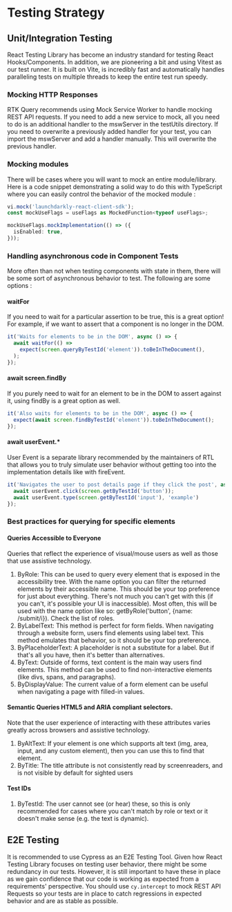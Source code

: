 # Testing Strategy

## Unit/Integration Testing

React Testing Library has become an industry standard for testing React Hooks/Components. In addition, we are pioneering a bit and using Vitest as our test runner. It is built on Vite, is incredibly fast and automatically handles paralleling tests on multiple threads to keep the entire test run speedy.

### Mocking HTTP Responses

RTK Query recommends using Mock Service Worker to handle mocking REST API requests. If you need to add a new service to mock, all you need to do is an additional handler to the mswServer in the testUtils directory. If you need to overwrite a previously added handler for your test, you can import the mswServer and add a handler manually. This will overwrite the previous handler.

### Mocking modules

There will be cases where you will want to mock an entire module/library. Here is a code snippet demonstrating a solid way to do this with TypeScript where you can easily control the behavior of the mocked module :

```ts
vi.mock('launchdarkly-react-client-sdk');
const mockUseFlags = useFlags as MockedFunction<typeof useFlags>;

mockUseFlags.mockImplementation(() => ({
  isEnabled: true,
}));
```

### Handling asynchronous code in Component Tests

More often than not when testing components with state in them, there will be some sort of asynchronous behavior to test. The following are some options :

#### waitFor

If you need to wait for a particular assertion to be true, this is a great option! For example, if we want to assert that a component is no longer in the DOM.

```ts
it('Waits for elements to be in the DOM', async () => {
  await waitFor(() =>
    expect(screen.queryByTestId('element')).toBeInTheDocument(),
  );
});
```

#### await screen.findBy

If you purely need to wait for an element to be in the DOM to assert against it, using findBy is a great option as well.

```ts
it('Also waits for elements to be in the DOM', async () => {
  expect(await screen.findByTestId('element')).toBeInTheDocument();
});
```


#### await userEvent.*

User Event is a separate library recommended by the maintainers of RTL that allows you to truly simulate user behavior without getting too into the implementation details like with fireEvent.

```ts
it('Navigates the user to post details page if they click the post', async () => {
  await userEvent.click(screen.getByTestId('button'));
  await userEvent.type(screen.getByTestId('input'), 'example')
});
```

### Best practices for querying for specific elements

#### Queries Accessible to Everyone

Queries that reflect the experience of visual/mouse users as well as those that use assistive technology.

1. ByRole: This can be used to query every element that is exposed in the accessibility tree. With the name option you can filter the returned elements by their accessible name. This should be your top preference for just about everything. There's not much you can't get with this (if you can't, it's possible your UI is inaccessible). Most often, this will be used with the name option like so: getByRole('button', {name: /submit/i}). Check the list of roles.
2. ByLabelText: This method is perfect for form fields. When navigating through a website form, users find elements using label text. This method emulates that behavior, so it should be your top preference.
3. ByPlaceholderText: A placeholder is not a substitute for a label. But if that's all you have, then it's better than alternatives.
4. ByText: Outside of forms, text content is the main way users find elements. This method can be used to find non-interactive elements (like divs, spans, and paragraphs).
5. ByDisplayValue: The current value of a form element can be useful when navigating a page with filled-in values.

#### Semantic Queries HTML5 and ARIA compliant selectors.

Note that the user experience of interacting with these attributes varies greatly across browsers and assistive technology.

1. ByAltText: If your element is one which supports alt text (img, area, input, and any custom element), then you can use this to find that element.
2. ByTitle: The title attribute is not consistently read by screenreaders, and is not visible by default for sighted users

#### Test IDs
1. ByTestId: The user cannot see (or hear) these, so this is only recommended for cases where you can't match by role or text or it doesn't make sense (e.g. the text is dynamic).

## E2E Testing

It is recommended to use Cypress as an E2E Testing Tool. Given how React Testing Library focuses on testing user behavior, there might be some redundancy in our tests. However, it is still important to have these in place as we gain confidence that our code is working as expected from a requirements' perspective. You should use `cy.intercept` to mock REST API Requests so your tests are in place to catch regressions in expected behavior and are as stable as possible.
